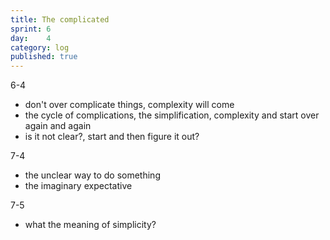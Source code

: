 ```yaml
---
title: The complicated
sprint: 6
day:	4
category: log
published: true
---
```


6-4
- don't over complicate things, complexity will come
- the cycle of complications, the simplification, complexity and start over again and again
- is it not clear?, start and then figure it out?

7-4
- the unclear way to do something
- the imaginary expectative

7-5
- what the meaning of simplicity?

